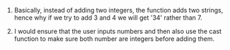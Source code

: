1) Basically, instead of adding two integers, the function adds two strings, hence why if we try to add 3 and 4 we will get '34' rather than 7.

2) I would ensure that the user inputs numbers and then also use the cast function to make sure both number are integers before adding them.
